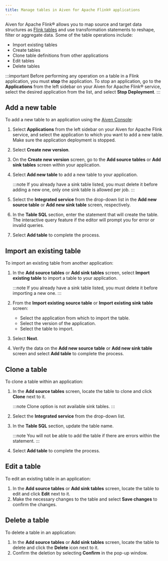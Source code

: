 ```yaml
---
title: Manage tables in Aiven for Apache Flink® applications
---
```


Aiven for Apache Flink® allows you to map source and target data structures as [Flink tables](https://nightlies.apache.org/flink/flink-docs-stable/docs/dev/table/sql/create/#create-table) and use transformation statements to reshape, filter or aggregate data.
Some of the table operations include:

-   Import existing tables
-   Create tables
-   Clone table definitions from other applications
-   Edit tables
-   Delete tables

:::important
Before performing any operation on a table in a Flink application, you
must **stop** the application. To stop an application, go to the
**Applications** from the left sidebar on your Aiven for Apache Flink®
service, select the desired application from the list, and select **Stop
Deployment**.
:::

## Add a new table

To add a new table to an application using the [Aiven Console](https://console.aiven.io/):

1.  Select **Applications** from the left sidebar on your Aiven for
    Apache Flink service, and select the application to which you want
    to add a new table. Make sure the application deployment is stopped.

1.  Select **Create new version**.

1.  On the **Create new version** screen, go to the **Add source
    tables** or **Add sink tables** screen within your application.

1.  Select **Add new table** to add a new table to your application.

    :::note
    If you already have a sink table listed, you must delete it before
    adding a new one, only one sink table is allowed per job.
    :::

1.  Select the **Integrated service** from the drop-down list in the
    **Add new source table** or **Add new sink table** screen,
    respectively.

1.  In the **Table SQL** section, enter the statement that will create
    the table. The interactive query feature if the editor will prompt
    you for error or invalid queries.

1.  Select **Add table** to complete the process.

## Import an existing table

To import an existing table from another application:

1.  In the **Add source tables** or **Add sink tables** screen, select
    **Import existing table** to import a table to your application.

    :::note
    If you already have a sink table listed, you must delete it before
    importing a new one.
    :::

1.  From the **Import existing source table** or **Import existing sink
    table** screen:

    -   Select the application from which to import the table.
    -   Select the version of the application.
    -   Select the table to import.

1.  Select **Next**.

1.  Verify the data on the **Add new source table** or **Add new sink
    table** screen and select **Add table** to complete the process.

## Clone a table

To clone a table within an application:

1.  In the **Add source tables** screen, locate the table to
    clone and click **Clone** next to it.

    :::note
    Clone option is not available sink tables.
    :::

1.  Select the **Integrated service** from the drop-down list.

1.  In the **Table SQL** section, update the table name.

    :::note
    You will not be able to add the table if there are errors within the
    statement.
    :::

1.  Select **Add table** to complete the process.

## Edit a table

To edit an existing table in an application:

1.  In the **Add source tables** or **Add sink tables** screen, locate
    the table to edit and click **Edit** next to it.
1.  Make the necessary changes to the table and select **Save changes**
    to confirm the changes.

## Delete a table

To delete a table in an application:

1.  In the **Add source tables** or **Add sink tables** screen, locate
    the table to delete and click the **Delete** icon next to
    it.
1.  Confirm the deletion by selecting **Confirm** in the pop-up window.
